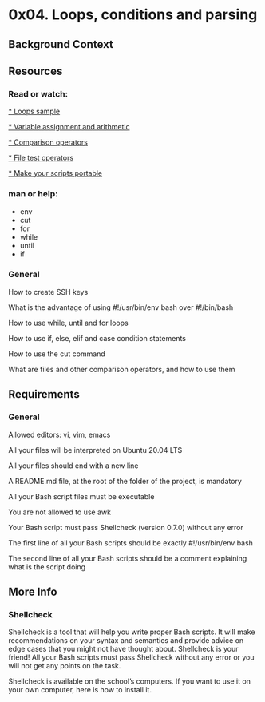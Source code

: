 # 0x04. Loops, conditions and parsing
## Background Context
## Resources
### Read or watch:

[* Loops sample](https://tldp.org/LDP/Bash-Beginners-Guide/html/sect_09_01.html)

[* Variable assignment and arithmetic](https://tldp.org/LDP/abs/html/ops.html)

[* Comparison operators](https://tldp.org/LDP/abs/html/comparison-ops.html)

[* File test operators](https://tldp.org/LDP/abs/html/fto.html)

[* Make your scripts portable](https://www.cyberciti.biz/tips/finding-bash-perl-python-portably-using-env.html)
### man or help:

* env
* cut
* for
* while
* until
* if

### General
How to create SSH keys

What is the advantage of using #!/usr/bin/env bash over #!/bin/bash

How to use while, until and for loops

How to use if, else, elif and case condition statements

How to use the cut command

What are files and other comparison operators, and how to use them

## Requirements
### General
Allowed editors: vi, vim, emacs

All your files will be interpreted on Ubuntu 20.04 LTS

All your files should end with a new line

A README.md file, at the root of the folder of the project, is mandatory

All your Bash script files must be executable

You are not allowed to use awk

Your Bash script must pass Shellcheck (version 0.7.0) without any error

The first line of all your Bash scripts should be exactly #!/usr/bin/env bash

The second line of all your Bash scripts should be a comment explaining what is the script doing

## More Info
### Shellcheck
Shellcheck is a tool that will help you write proper Bash scripts. It will make recommendations on your syntax and semantics and provide advice on edge cases that you might not have thought about. Shellcheck is your friend! All your Bash scripts must pass Shellcheck without any error or you will not get any points on the task.

Shellcheck is available on the school’s computers. If you want to use it on your own computer, here is how to install it.